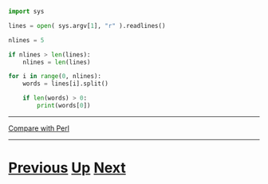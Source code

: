 ---
---

```python
import sys

lines = open( sys.argv[1], "r" ).readlines()

nlines = 5

if nlines > len(lines):
    nlines = len(lines)

for i in range(0, nlines):
    words = lines[i].split()

    if len(words) > 0:
        print(words[0])
```

***

[Compare with Perl](../beginning_perl/splitting_answer1.md)

***

# [Previous](splitting.md) [Up](README.md) [Next](splitting.md)
